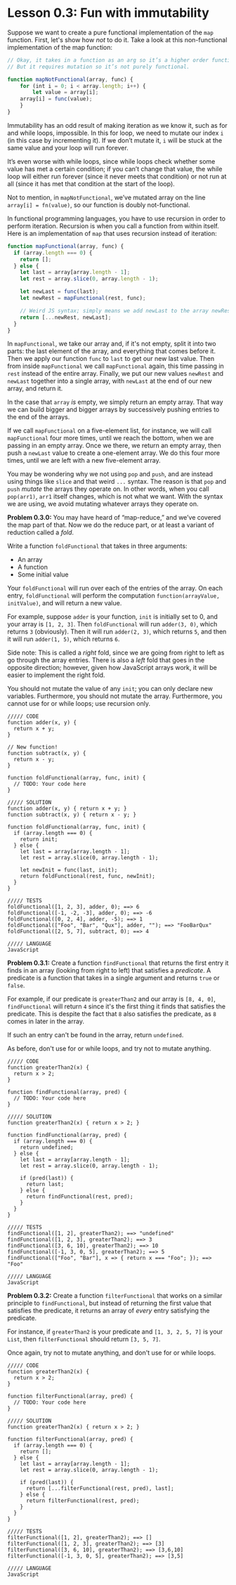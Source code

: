 # Lesson 0.3: Fun with immutability

Suppose we want to create a pure functional implementation of the `map` function. First, let's show how *not* to do it. Take a look at this non-functional implementation of the map function:

```javascript
// Okay, it takes in a function as an arg so it’s a higher order function.
// But it requires mutation so it’s not purely functional.

function mapNotFunctional(array, func) {
    for (int i = 0; i < array.length; i++) {
        let value = array[i];
	array[i] = func(value);
    }
}
```

Immutability has an odd result of making iteration as we know it, such as for and while loops, impossible. In this for loop, we need to mutate our index `i` (in this case by incrementing it). If we don’t mutate it, `i` will be stuck at the same value and your loop will run forever.

It’s even worse with while loops, since while loops check whether some value has met a certain condition; if you can’t change that value, the while loop will either run forever (since it never meets that condition) or not run at all (since it has met that condition at the start of the loop).

Not to mention, in `mapNotFunctional`, we’ve mutated array on the line `array[i] = fn(value)`, so our function is doubly not-functional.

In functional programming languages, you have to use recursion in order to perform iteration. Recursion is when you call a function from within itself. Here is an implementation of `map` that uses recursion instead of iteration:

```javascript
function mapFunctional(array, func) {
  if (array.length === 0) {
    return [];
  } else {
    let last = array[array.length - 1];
    let rest = array.slice(0, array.length - 1);

    let newLast = func(last);
    let newRest = mapFunctional(rest, func);

    // Weird JS syntax; simply means we add newLast to the array newRest
    return [...newRest, newLast];
  }
}
```

In `mapFunctional`, we take our array and, if it's not empty, split it into two parts: the last element of the array, and everything that comes before it. Then we apply our function `func` to `last` to get our new last value. Then from inside `mapFunctional` we call `mapFunctional` again, this time passing in `rest` instead of the entire array. Finally, we put our new values `newRest` and `newLast` together into a single array, with `newLast` at the end of our new array, and return it.

In the case that `array` _is_ empty, we simply return an empty array. That way we can build bigger and bigger arrays by successively pushing entries to the end of the arrays.

If we call `mapFunctional` on a five-element list, for instance, we will call `mapFunctional` four more times, until we reach the bottom, when we are passing in an empty array. Once we there, we return an empty array, then push a `newLast` value to create a one-element array. We do this four more times, until we are left with a new five-element array. 

You may be wondering why we not using `pop` and `push`, and are instead using things like `slice` and that weird `...` syntax. The reason is that `pop` and `push` _mutate_ the arrays they operate on. In other words, when you call `pop(arr1)`, `arr1` itself changes, which is not what we want. With the syntax we are using, we avoid mutating whatever arrays they operate on.

**Problem 0.3.0:** You may have heard of “map-reduce,” and we’ve covered the map part of that. Now we do the reduce part, or at least a variant of reduction called a _fold_.

Write a function `foldFunctional` that takes in three arguments:

- An array
- A function
- Some initial value

Your `foldFunctional` will run over each of the entries of the array. On each entry, `foldFunctional` will perform the computation `function(arrayValue, initValue)`, and will return a new value.

For example, suppose `adder` is your function, `init` is initially set to 0, and your array is `[1, 2, 3]`. Then `foldFunctional` will run `adder(3, 0)`, which returns `3` (obviously). Then it will run `adder(2, 3)`, which returns `5`, and then it will run `adder(1, 5)`, which returns `6`.

Side note: This is called a _right_ fold, since we are going from right to left as go through the array entries. There is also a _left_ fold that goes in the opposite direction; however, given how JavaScript arrays work, it will be easier to implement the right fold.

You should not mutate the value of any `init`; you can only declare new variables. Furthermore, you should not mutate the array. Furthermore, you cannot use for or while loops; use recursion only.

```problem
///// CODE
function adder(x, y) {
  return x + y;
}

// New function!
function subtract(x, y) {
  return x - y;
}

function foldFunctional(array, func, init) {
  // TODO: Your code here
}

///// SOLUTION
function adder(x, y) { return x + y; }
function subtract(x, y) { return x - y; }

function foldFunctional(array, func, init) {
  if (array.length === 0) {
    return init;
  } else {
    let last = array[array.length - 1];
    let rest = array.slice(0, array.length - 1);

    let newInit = func(last, init);
    return foldFunctional(rest, func, newInit);
  }
}

///// TESTS
foldFunctional([1, 2, 3], adder, 0); ==> 6
foldFunctional([-1, -2, -3], adder, 0); ==> -6
foldFunctional([0, 2, 4], adder, -5); ==> 1
foldFunctional(["Foo", "Bar", "Qux"], adder, ""); ==> "FooBarQux"
foldFunctional([2, 5, 7], subtract, 0); ==> 4

///// LANGUAGE
JavaScript
```

**Problem 0.3.1:** Create a function `findFunctional` that returns the first entry it finds in an array (looking from right to left) that satisfies a _predicate_. A predicate is a function that takes in a single argument and returns `true` or `false`.

For example, if our predicate is `greaterThan2` and our array is `[8, 4, 0]`, `findFunctional` will return `4` since it's the first thing it finds that satisfies the predicate. This is despite the fact that `8` also satisfies the predicate, as `8` comes in later in the array.

If such an entry can't be found in the array, return `undefined`.

As before, don't use for or while loops, and try not to mutate anything.

```problem
///// CODE
function greaterThan2(x) {
  return x > 2; 
}

function findFunctional(array, pred) {
  // TODO: Your code here 
}

///// SOLUTION
function greaterThan2(x) { return x > 2; }

function findFunctional(array, pred) {
  if (array.length === 0) {
    return undefined;
  } else {
    let last = array[array.length - 1];
    let rest = array.slice(0, array.length - 1);

    if (pred(last)) {
      return last;
    } else {
      return findFunctional(rest, pred);
    }
  }
}

///// TESTS
findFunctional([1, 2], greaterThan2); ==> "undefined"
findFunctional([1, 2, 3], greaterThan2); ==> 3
findFunctional([3, 6, 10], greaterThan2); ==> 10
findFunctional([-1, 3, 0, 5], greaterThan2); ==> 5
findFunctional(["Foo", "Bar"], x => { return x === "Foo"; }); ==> "Foo"

///// LANGUAGE
JavaScript
```

**Problem 0.3.2:** Create a function `filterFunctional` that works on a similar principle to `findFunctional`, but instead of returning the first value that satisfies the predicate, it returns an array of _every_ entry satisfying the predicate.

For instance, if `greaterThan2` is your predicate and `[1, 3, 2, 5, 7]` is your `List`, then `filterFunctional` should return `[3, 5, 7]`.

Once again, try not to mutate anything, and don't use for or while loops.

```problem
///// CODE
function greaterThan2(x) {
  return x > 2; 
}

function filterFunctional(array, pred) {
  // TODO: Your code here 
}

///// SOLUTION
function greaterThan2(x) { return x > 2; }

function filterFunctional(array, pred) { 
  if (array.length === 0) {
    return [];
  } else {
    let last = array[array.length - 1];
    let rest = array.slice(0, array.length - 1);

    if (pred(last)) {
      return [...filterFunctional(rest, pred), last];
    } else {
      return filterFunctional(rest, pred);
    }
  }
}

///// TESTS
filterFunctional([1, 2], greaterThan2); ==> []
filterFunctional([1, 2, 3], greaterThan2); ==> [3]
filterFunctional([3, 6, 10], greaterThan2); ==> [3,6,10]
filterFunctional([-1, 3, 0, 5], greaterThan2); ==> [3,5]

///// LANGUAGE
JavaScript
```